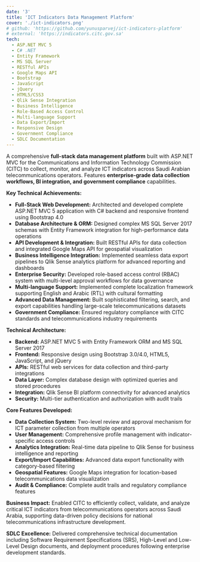 ```yaml
---
date: '3'
title: 'ICT Indicators Data Management Platform'
cover: './ict-indicators.png'
# github: 'https://github.com/yunusparvej/ict-indicators-platform'
# external: 'https://indicators.citc.gov.sa'
tech:
  - ASP.NET MVC 5
  - C# .NET
  - Entity Framework
  - MS SQL Server
  - RESTful APIs
  - Google Maps API
  - Bootstrap
  - JavaScript
  - jQuery
  - HTML5/CSS3
  - Qlik Sense Integration
  - Business Intelligence
  - Role-Based Access Control
  - Multi-language Support
  - Data Export/Import
  - Responsive Design
  - Government Compliance
  - SDLC Documentation
---
```


A comprehensive **full-stack data management platform** built with ASP.NET MVC for the Communications and Information Technology Commission (CITC) to collect, monitor, and analyze ICT indicators across Saudi Arabian telecommunications operators. Features **enterprise-grade data collection workflows, BI integration, and government compliance** capabilities.

**Key Technical Achievements:**

- **Full-Stack Web Development:** Architected and developed complete ASP.NET MVC 5 application with C# backend and responsive frontend using Bootstrap 4.0
- **Database Architecture & ORM:** Designed complex MS SQL Server 2017 schemas with Entity Framework integration for high-performance data operations
- **API Development & Integration:** Built RESTful APIs for data collection and integrated Google Maps API for geospatial visualization
- **Business Intelligence Integration:** Implemented seamless data export pipelines to Qlik Sense analytics platform for advanced reporting and dashboards
- **Enterprise Security:** Developed role-based access control (RBAC) system with multi-level approval workflows for data governance
- **Multi-language Support:** Implemented complete localization framework supporting English and Arabic (RTL) with cultural formatting
- **Advanced Data Management:** Built sophisticated filtering, search, and export capabilities handling large-scale telecommunications datasets
- **Government Compliance:** Ensured regulatory compliance with CITC standards and telecommunications industry requirements

**Technical Architecture:**

- **Backend:** ASP.NET MVC 5 with Entity Framework ORM and MS SQL Server 2017
- **Frontend:** Responsive design using Bootstrap 3.0/4.0, HTML5, JavaScript, and jQuery
- **APIs:** RESTful web services for data collection and third-party integrations
- **Data Layer:** Complex database design with optimized queries and stored procedures
- **Integration:** Qlik Sense BI platform connectivity for advanced analytics
- **Security:** Multi-tier authentication and authorization with audit trails

**Core Features Developed:**

- **Data Collection System:** Two-level review and approval mechanism for ICT parameter collection from multiple operators
- **User Management:** Comprehensive profile management with indicator-specific access controls
- **Analytics Integration:** Real-time data pipeline to Qlik Sense for business intelligence and reporting
- **Export/Import Capabilities:** Advanced data export functionality with category-based filtering
- **Geospatial Features:** Google Maps integration for location-based telecommunications data visualization
- **Audit & Compliance:** Complete audit trails and regulatory compliance features

**Business Impact:** Enabled CITC to efficiently collect, validate, and analyze critical ICT indicators from telecommunications operators across Saudi Arabia, supporting data-driven policy decisions for national telecommunications infrastructure development.

**SDLC Excellence:** Delivered comprehensive technical documentation including Software Requirement Specifications (SRS), High-Level and Low-Level Design documents, and deployment procedures following enterprise development standards.
